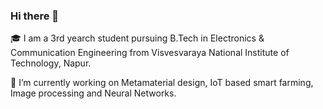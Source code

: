 ### Hi there 👋

🎓 I am a 3rd yearch student pursuing B.Tech in Electronics & Communication Engineering from Visvesvaraya National Institute of Technology, Napur.

🔭 I’m currently working on Metamaterial design, IoT based smart farming, Image processing and Neural Networks.


<!--
**gunjan2617/gunjan2617** is a ✨ _special_ ✨ repository because its `README.md` (this file) appears on your GitHub profile.

Here are some ideas to get you started:

- 
- 🌱 I’m currently learning Image Processing
- 👯 I’m looking to collaborate on ...
- 🤔 I’m looking for help with ...
- 💬 Ask me about ...
- 📫 How to reach me: ...
- 😄 Pronouns: ...
- ⚡ Fun fact: ...
-->
